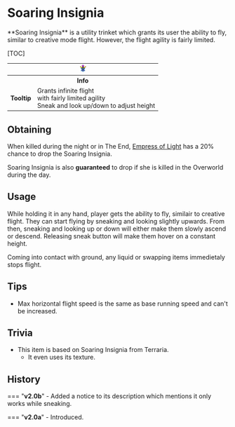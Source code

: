 # Soaring Insignia

<div class="result kohara-infobox-grid" markdown>
<div markdown class="kohara-infobox-text">
**Soaring Insignia** is a utility trinket which grants its user the ability to fly, similar to creative mode flight. However, the flight agility is fairly limited.

[TOC]

</div>
<div class="kohara-infobox-table">
  <table id="kohara-infobox--item">
	<tr>
		<th colspan="2" class="kohara-infobox--top-image"><img src="../../assets/items/soaring_insignia.png"></th>
	</tr>
	<tr>
		<th colspan="2">Info</th>
	</tr>
	<tr>	
		<td><b>Tooltip</b></td>
		<td>Grants infinite flight
        <br>
        with fairly limited agility
		<br>
		Sneak and look up/down to adjust height</td>
	</tr>
</table>
</div>
</div>

## Obtaining
When killed during the night or in The End, [Empress of Light](../../mobs/bosses/empress_of_light.md) has a 20% chance to drop the Soaring Insignia.

Soaring Insignia is also **guaranteed** to drop if she is killed in the Overworld during the day.

## Usage
While holding it in any hand, player gets the ability to fly, similair to creative flight. They can start flying by sneaking and looking slightly upwards. From then, sneaking and looking up or down will either make them slowly ascend or descend. Releasing sneak button will make them hover on a constant height.

Coming into contact with ground, any liquid or swapping items immedietaly stops flight.

## Tips 
- Max horizontal flight speed is the same as base running speed and can't be increased.

## Trivia
- This item is based on Soaring Insignia from Terraria.
    - It even uses its texture.

## History
=== "**v2.0b**"
    - Added a notice to its description which mentions it only works while sneaking.

=== "**v2.0a**"
    - Introduced.
